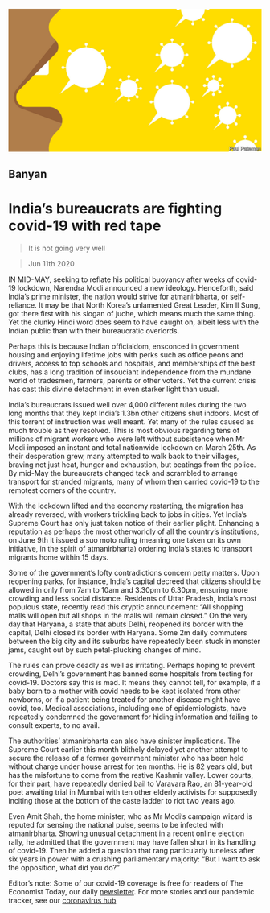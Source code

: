 ![](./images/20200613_ASD000_0.jpg)

## Banyan

# India’s bureaucrats are fighting covid-19 with red tape

> It is not going very well

> Jun 11th 2020

IN MID-MAY, seeking to reflate his political buoyancy after weeks of covid-19 lockdown, Narendra Modi announced a new ideology. Henceforth, said India’s prime minister, the nation would strive for atmanirbharta, or self-reliance. It may be that North Korea’s unlamented Great Leader, Kim Il Sung, got there first with his slogan of juche, which means much the same thing. Yet the clunky Hindi word does seem to have caught on, albeit less with the Indian public than with their bureaucratic overlords.

Perhaps this is because Indian officialdom, ensconced in government housing and enjoying lifetime jobs with perks such as office peons and drivers, access to top schools and hospitals, and memberships of the best clubs, has a long tradition of insouciant independence from the mundane world of tradesmen, farmers, parents or other voters. Yet the current crisis has cast this divine detachment in even starker light than usual.

India’s bureaucrats issued well over 4,000 different rules during the two long months that they kept India’s 1.3bn other citizens shut indoors. Most of this torrent of instruction was well meant. Yet many of the rules caused as much trouble as they resolved. This is most obvious regarding tens of millions of migrant workers who were left without subsistence when Mr Modi imposed an instant and total nationwide lockdown on March 25th. As their desperation grew, many attempted to walk back to their villages, braving not just heat, hunger and exhaustion, but beatings from the police. By mid-May the bureaucrats changed tack and scrambled to arrange transport for stranded migrants, many of whom then carried covid-19 to the remotest corners of the country.

With the lockdown lifted and the economy restarting, the migration has already reversed, with workers trickling back to jobs in cities. Yet India’s Supreme Court has only just taken notice of their earlier plight. Enhancing a reputation as perhaps the most otherworldly of all the country’s institutions, on June 9th it issued a suo moto ruling (meaning one taken on its own initiative, in the spirit of atmanirbharta) ordering India’s states to transport migrants home within 15 days.

Some of the government’s lofty contradictions concern petty matters. Upon reopening parks, for instance, India’s capital decreed that citizens should be allowed in only from 7am to 10am and 3.30pm to 6.30pm, ensuring more crowding and less social distance. Residents of Uttar Pradesh, India’s most populous state, recently read this cryptic announcement: “All shopping malls will open but all shops in the malls will remain closed.” On the very day that Haryana, a state that abuts Delhi, reopened its border with the capital, Delhi closed its border with Haryana. Some 2m daily commuters between the big city and its suburbs have repeatedly been stuck in monster jams, caught out by such petal-plucking changes of mind.

The rules can prove deadly as well as irritating. Perhaps hoping to prevent crowding, Delhi’s government has banned some hospitals from testing for covid-19. Doctors say this is mad. It means they cannot tell, for example, if a baby born to a mother with covid needs to be kept isolated from other newborns, or if a patient being treated for another disease might have covid, too. Medical associations, including one of epidemiologists, have repeatedly condemned the government for hiding information and failing to consult experts, to no avail.

The authorities’ atmanirbharta can also have sinister implications. The Supreme Court earlier this month blithely delayed yet another attempt to secure the release of a former government minister who has been held without charge under house arrest for ten months. He is 82 years old, but has the misfortune to come from the restive Kashmir valley. Lower courts, for their part, have repeatedly denied bail to Varavara Rao, an 81-year-old poet awaiting trial in Mumbai with ten other elderly activists for supposedly inciting those at the bottom of the caste ladder to riot two years ago.

Even Amit Shah, the home minister, who as Mr Modi’s campaign wizard is reputed for sensing the national pulse, seems to be infected with atmanirbharta. Showing unusual detachment in a recent online election rally, he admitted that the government may have fallen short in its handling of covid-19. Then he added a question that rang particularly tuneless after six years in power with a crushing parliamentary majority: “But I want to ask the opposition, what did you do?”

Editor’s note: Some of our covid-19 coverage is free for readers of The Economist Today, our daily [newsletter](https://www.economist.com/https://my.economist.com/user#newsletter). For more stories and our pandemic tracker, see our [coronavirus hub](https://www.economist.com//news/2020/03/11/the-economists-coverage-of-the-coronavirus)